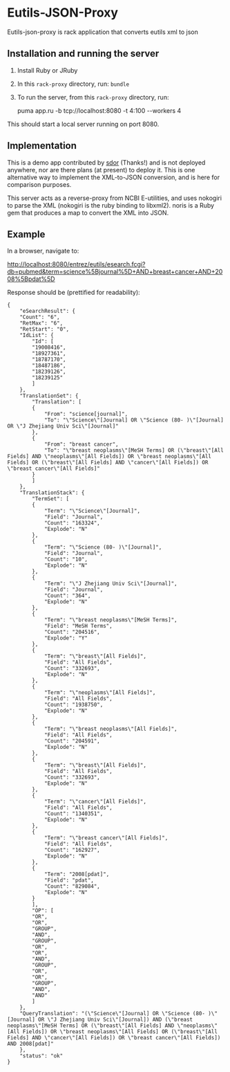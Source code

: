 ﻿Eutils-JSON-Proxy
===========

Eutils-json-proxy is rack application that converts eutils xml to json

## Installation and running the server

1. Install Ruby or JRuby

2. In this `rack-proxy` directory, run: `bundle`

3. To run the server, from this `rack-proxy` directory, run:

      puma app.ru -b tcp://localhost:8080 -t 4:100 --workers 4

This should start a local server running on port 8080.

## Implementation

This is a demo app contributed by [sdor](https://github.com/sdor) (Thanks!)
and is not deployed anywhere, nor are there plans (at present) to deploy it.
This is one alternative way to implement the XML-to-JSON conversion, and is
here for comparison purposes.

This server acts as a reverse-proxy from NCBI E-utilities, and uses nokogiri
to parse the XML (nokogiri is the ruby binding to libxml2).  noris is a Ruby
gem that produces a map to convert the XML into JSON.

## Example

In a browser, navigate to:

[http://localhost:8080/entrez/eutils/esearch.fcgi?db=pubmed&term=science%5Bjournal%5D+AND+breast+cancer+AND+2008%5Bpdat%5D]()

Response should be (prettified for readability):

    {
        "eSearchResult": {
        "Count": "6",
        "RetMax": "6",
        "RetStart": "0",
        "IdList": {
            "Id": [
            "19008416",
            "18927361",
            "18787170",
            "18487186",
            "18239126",
            "18239125"
            ]
        },
        "TranslationSet": {
            "Translation": [
            {
                "From": "science[journal]",
                "To": "\"Science\"[Journal] OR \"Science (80- )\"[Journal] OR \"J Zhejiang Univ Sci\"[Journal]"
            },
            {
                "From": "breast cancer",
                "To": "\"breast neoplasms\"[MeSH Terms] OR (\"breast\"[All Fields] AND \"neoplasms\"[All Fields]) OR \"breast neoplasms\"[All Fields] OR (\"breast\"[All Fields] AND \"cancer\"[All Fields]) OR \"breast cancer\"[All Fields]"
            }
            ]
        },
        "TranslationStack": {
            "TermSet": [
            {
                "Term": "\"Science\"[Journal]",
                "Field": "Journal",
                "Count": "163324",
                "Explode": "N"
            },
            {
                "Term": "\"Science (80- )\"[Journal]",
                "Field": "Journal",
                "Count": "10",
                "Explode": "N"
            },
            {
                "Term": "\"J Zhejiang Univ Sci\"[Journal]",
                "Field": "Journal",
                "Count": "364",
                "Explode": "N"
            },
            {
                "Term": "\"breast neoplasms\"[MeSH Terms]",
                "Field": "MeSH Terms",
                "Count": "204516",
                "Explode": "Y"
            },
            {
                "Term": "\"breast\"[All Fields]",
                "Field": "All Fields",
                "Count": "332693",
                "Explode": "N"
            },
            {
                "Term": "\"neoplasms\"[All Fields]",
                "Field": "All Fields",
                "Count": "1938750",
                "Explode": "N"
            },
            {
                "Term": "\"breast neoplasms\"[All Fields]",
                "Field": "All Fields",
                "Count": "204591",
                "Explode": "N"
            },
            {
                "Term": "\"breast\"[All Fields]",
                "Field": "All Fields",
                "Count": "332693",
                "Explode": "N"
            },
            {
                "Term": "\"cancer\"[All Fields]",
                "Field": "All Fields",
                "Count": "1340351",
                "Explode": "N"
            },
            {
                "Term": "\"breast cancer\"[All Fields]",
                "Field": "All Fields",
                "Count": "162927",
                "Explode": "N"
            },
            {
                "Term": "2008[pdat]",
                "Field": "pdat",
                "Count": "829084",
                "Explode": "N"
            }
            ],
            "OP": [
            "OR",
            "OR",
            "GROUP",
            "AND",
            "GROUP",
            "OR",
            "OR",
            "AND",
            "GROUP",
            "OR",
            "OR",
            "GROUP",
            "AND",
            "AND"
            ]
        },
        "QueryTranslation": "(\"Science\"[Journal] OR \"Science (80- )\"[Journal] OR \"J Zhejiang Univ Sci\"[Journal]) AND (\"breast neoplasms\"[MeSH Terms] OR (\"breast\"[All Fields] AND \"neoplasms\"[All Fields]) OR \"breast neoplasms\"[All Fields] OR (\"breast\"[All Fields] AND \"cancer\"[All Fields]) OR \"breast cancer\"[All Fields]) AND 2008[pdat]"
        },
        "status": "ok"
    }
